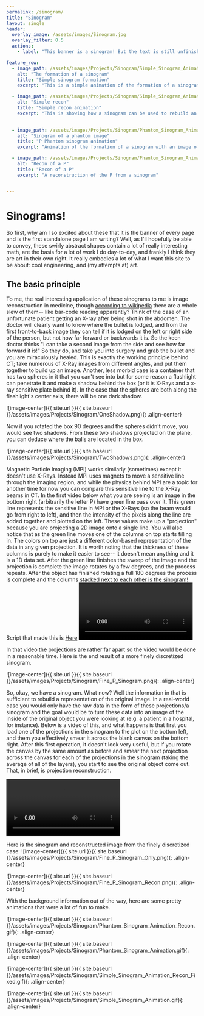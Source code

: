 ```yaml
---
permalink: /sinogram/
title: "Sinogram"
layout: single
header:
  overlay_image: /assets/images/Sinogram.jpg
  overlay_filter: 0.5
  actions:
    - label: "This banner is a sinogram! But the text is still unfinished :("

feature_row:
  - image_path: /assets/images/Projects/Sinogram/Simple_Sinogram_Animation.gif
    alt: "The formation of a sinogram"
    title: "Simple sinogram formation"
    excerpt: "This is a simple animation of the formation of a sinogram"

  - image_path: /assets/images/Projects/Sinogram/Simple_Sinogram_Animation_Recon_Fixed.gif
    alt: "Simple recon"
    title: "Simple recon animation"
    excerpt: "This is showing how a sinogram can be used to rebuild an image"

    
  - image_path: /assets/images/Projects/Sinogram/Phantom_Sinogram_Animation.gif
    alt: "Sinogram of a phantom image"
    title: "P Phantom sinogram animation"
    excerpt: "Animation of the formation of a sinogram with an image of a P"

  - image_path: /assets/images/Projects/Sinogram/Phantom_Sinogram_Animation_Recon.gif
    alt: "Recon of a P"
    title: "Recon of a P"
    excerpt: "A reconstruction of the P from a sinogram"


---
```


# Sinograms!

So first, why am I so excited about these that it is the banner of every page and is the first standalone page I am writing? Well, as I'll hopefully be able to convey, these swirly abstract shapes contain a lot of really interesting math, are the basis for a lot of work I do day-to-day, and frankly I think they are art in their own right. It really embodies a lot of what I want this site to be about: cool engineering, and (my attempts at) art.

## The basic principle 

To me, the real interesting application of these sinograms to me is image reconstruction in medicine, though [according to wikipedia](https://en.wikipedia.org/wiki/Radon_transform) there are a whole slew of them-- like bar-code reading apparently? Think of the case of an unfortunate patient getting an X-ray after being shot in the abdomen. The doctor will clearly want to know where the bullet is lodged, and from the first front-to-back image they can tell if it is lodged on the left or right side of the person, but not how far forward or backwards it is. So the keen doctor thinks "I can take a second image from the side and see how far forward it is!" So they do, and take you into surgery and grab the bullet and you are miraculously healed. This is exactly the working principle behind CT; take numerous of X-Ray images from different angles, and put them together to build up an image. 
Another, less morbid case is a container that has two spheres in it that you can't see into but for some reason a flashlight can penetrate it and make a shadow behind the box (or it is X-Rays and a x-ray sensitive plate behind it). In the case that the spheres are both along the flashlight's center axis, there will be one dark shadow.

![image-center]({{ site.url }}{{ site.baseurl }}/assets/images/Projects/Sinogram/OneShadow.png){: .align-center}


Now if you rotated the box 90 degrees and the spheres didn't move, you would see two shadows. From these two shadows projected on the plane, you can deduce where the balls are located in the box. 

![image-center]({{ site.url }}{{ site.baseurl }}/assets/images/Projects/Sinogram/TwoShadows.png){: .align-center}


Magnetic Particle Imaging (MPI) works similarly (sometimes) except it doesn't use X-Rays. Instead MPI uses magnets to move a sensitive line through the imaging region, and while the physics behind MPI are a topic for another time for now you can compare this sensitive line to the X-Ray beams in CT. In the first video below what you are seeing is an image in the bottom right (arbitrarily the letter P) have green line pass over it. This green line represents the sensitive line in MPI or the X-Rays (so the beam would go from right to left), and then the intensity of the pixels along the line are added together and plotted on the left. These values make up a "projection" because you are projecting a 2D image onto a single line. You will also notice that as the green line moves one of the columns on top starts filling in. The colors on top are just a different color-based representation of the data in any given projection. It is worth noting that the thickness of these columns is purely to make it easier to see-- it doesn't mean anything and it is a 1D data set. After the green line finishes the sweep of the image and the projection is complete the image rotates by a few degrees, and the process repeats. After the object has finished rotating a full 180 degrees the process is complete and the columns stacked next to each other is the sinogram!
Script that made this is [Here](/assets/images/Projects/Sinogram/Sinogram_Animation_Squares2.m)
<video controls>
  <source src="/assets/images/Projects/Sinogram/P_Letter_Proj_Build_2.mp4" type="video/mp4">
</video>  

In that video the projections are rather far apart so the video would be done in a reasonable time. Here is the end result of a more finely discretized sinogram.

![image-center]({{ site.url }}{{ site.baseurl }}/assets/images/Projects/Sinogram/Fine_P_Sinogram.png){: .align-center}



So, okay, we have a sinogram. What now? Well the information in that is sufficient to rebuild a representation of the original image. In a real-world case you would only have the raw data in the form of these projections/a sinogram and the goal would be to turn these data into an image of the inside of the original object you were looking at (e.g. a patient in a hospital, for instance). Below is a video of this, and what happens is that first you load one of the projections in the sinogram to the plot on the bottom left, and them you effectively smear it across the blank canvas on the bottom right. After this first operation, it doesn't look very useful, but if you rotate the canvas by the same amount as before and smear the next projection across the canvas for each of the projections in the sinogram (taking the average of all of the layers), you start to see the original object come out. That, in brief, is projection reconstruction. 

<video controls>
  <source src="/assets/images/Projects/Sinogram/P_Letter_Proj_Recon_2.mp4" type="video/mp4">
</video>  

Here is the sinogram and reconstructed image from the finely discretized case:
![image-center]({{ site.url }}{{ site.baseurl }}/assets/images/Projects/Sinogram/Fine_P_Sinogram_Only.png){: .align-center}

![image-center]({{ site.url }}{{ site.baseurl }}/assets/images/Projects/Sinogram/Fine_P_Sinogram_Recon.png){: .align-center}


With the background information out of the way, here are some pretty animations that were a lot of fun to make. 

![image-center]({{ site.url }}{{ site.baseurl }}/assets/images/Projects/Sinogram/Phantom_Sinogram_Animation_Recon.gif){: .align-center}

![image-center]({{ site.url }}{{ site.baseurl }}/assets/images/Projects/Sinogram/Phantom_Sinogram_Animation.gif){: .align-center}

![image-center]({{ site.url }}{{ site.baseurl }}/assets/images/Projects/Sinogram/Simple_Sinogram_Animation_Recon_Fixed.gif){: .align-center}

![image-center]({{ site.url }}{{ site.baseurl }}/assets/images/Projects/Sinogram/Simple_Sinogram_Animation.gif){: .align-center}






